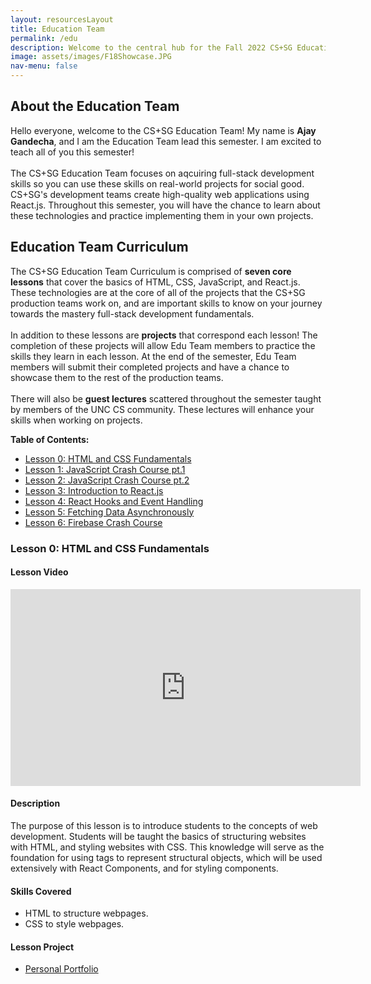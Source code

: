 ```yaml
---
layout: resourcesLayout
title: Education Team
permalink: /edu
description: Welcome to the central hub for the Fall 2022 CS+SG Education Team!
image: assets/images/F18Showcase.JPG
nav-menu: false
---
```


<div id="main" class="alt">

<!-- One -->
<section id="one">
	<div class="inner">

<!-- Content -->
<!--NOTE: Things in this page: our presentations, webinars and links to other online resources-->
<!--<h2 id="content">Our Presentations</h2>
<NOTE: no presentations yet, so will leave this off unless we use it;
h3>Cybersecurity</h3>
<div class="box">
	<p></p>
</div>
<h3>HTML/CSS Basics</h3>
<div class="box">
	<p></p>
</div>-->
<!--NOTE: make these clickable to lists of presentations where people can download them; maybe list within box clickable-->

<!--<h2 id="content">Webinars</h2>-->

<h2 id="content">About the Education Team</h2>

<p>
Hello everyone, welcome to the CS+SG Education Team! My name is <strong>Ajay Gandecha</strong>, and I am the Education Team lead this semester. I am excited to teach all of you this semester!
<br><br>
The CS+SG Education Team focuses on aqcuiring full-stack development skills so you can use these skills on real-world projects for social good. CS+SG's development teams create high-quality web applications using React.js. Throughout this semester, you will have the chance to learn about these technologies and practice implementing them in your own projects.
</p>

<h2 id="content">Education Team Curriculum</h2>

<p>
The CS+SG Education Team Curriculum is comprised of <strong>seven core lessons</strong> that cover the basics of HTML, CSS, JavaScript, and React.js. These technologies are at the core of all of the projects that the CS+SG production teams work on, and are important skills to know on your journey towards the mastery full-stack development fundamentals.
<br><br>
In addition to these lessons are <strong>projects</strong> that correspond each lesson! The completion of these projects will allow Edu Team members to practice the skills they learn in each lesson. At the end of the semester, Edu Team members will submit their completed projects and have a chance to showcase them to the rest of the production teams.
<br><br>
There will also be <strong>guest lectures</strong> scattered throughout the semester taught by members of the UNC CS community. These lectures will enhance your skills when working on projects.
</p>
<strong>Table of Contents:</strong>
<ul>
    <li><a href="#lesson0">Lesson 0: HTML and CSS Fundamentals</a></li>
    <li><a href="#lesson1">Lesson 1: JavaScript Crash Course pt.1</a></li>
    <li><a href="#lesson2">Lesson 2: JavaScript Crash Course pt.2</a></li>
    <li><a href="#lesson3">Lesson 3: Introduction to React.js</a></li>
    <li><a href="#lesson4">Lesson 4: React Hooks and Event Handling</a></li>
    <li><a href="#lesson5">Lesson 5: Fetching Data Asynchronously</a></li>
    <li><a href="#lesson6">Lesson 6: Firebase Crash Course</a></li>
</ul>

<a class="anchor" id="lesson0"></a>
<h3>Lesson 0: HTML and CSS Fundamentals</h3>

<div class="row 200%">
    <div class="6u 12u$(medium)">
        <h4>Lesson Video</h4>
        <iframe width="560" height="315" src="https://youtu.be/e4qJeKNswX0" title="YouTube video player" frameborder="0" allow="accelerometer; autoplay; clipboard-write; encrypted-media; gyroscope; picture-in-picture" allowfullscreen></iframe>
    </div>
    <div class="6u 12u$(medium)">
        <h4>Description</h4>
        <p>
        The purpose of this lesson is to introduce students to the concepts of web development. Students will be taught the basics of structuring websites with HTML, and styling websites with CSS. This knowledge will serve as the foundation for using tags to represent structural objects, which will be used extensively with React Components, and for styling components.
        </p>
        <div class="row 200%">
            <div class="6u 12u$(medium)">
            <h4>Skills Covered</h4>
            <ul>
                <li>HTML to structure webpages.</li>
                <li>CSS to style webpages.</li>
            </ul>
            </div>
            <div class="6u 12u$(medium)">
                <h4>Lesson Project</h4>
                <ul class="actions">
                    <li><a href="" class="button" style="pointer-events: none">Personal Portfolio</a></li>
                </ul>
            </div>
        </div>
    </div>
</div>

</div>
</section>
</div>
